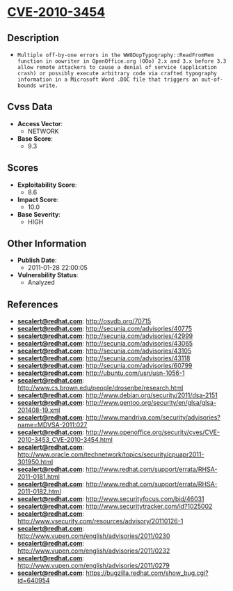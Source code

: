 
# [CVE-2010-3454](https://cve.mitre.org/cgi-bin/cvename.cgi?name=CVE-2010-3454)

## Description

- `Multiple off-by-one errors in the WW8DopTypography::ReadFromMem function in oowriter in OpenOffice.org (OOo) 2.x and 3.x before 3.3 allow remote attackers to cause a denial of service (application crash) or possibly execute arbitrary code via crafted typography information in a Microsoft Word .DOC file that triggers an out-of-bounds write.`

## Cvss Data

- **Access Vector**:
  - NETWORK
- **Base Score**:
  - 9.3

## Scores

- **Exploitability Score**:
  - 8.6
- **Impact Score**:
  - 10.0
- **Base Severity**:
  - HIGH

## Other Information

- **Publish Date**:
  - 2011-01-28 22:00:05
- **Vulnerability Status**:
  - Analyzed

## References

- **secalert@redhat.com**: http://osvdb.org/70715
- **secalert@redhat.com**: http://secunia.com/advisories/40775
- **secalert@redhat.com**: http://secunia.com/advisories/42999
- **secalert@redhat.com**: http://secunia.com/advisories/43065
- **secalert@redhat.com**: http://secunia.com/advisories/43105
- **secalert@redhat.com**: http://secunia.com/advisories/43118
- **secalert@redhat.com**: http://secunia.com/advisories/60799
- **secalert@redhat.com**: http://ubuntu.com/usn/usn-1056-1
- **secalert@redhat.com**: http://www.cs.brown.edu/people/drosenbe/research.html
- **secalert@redhat.com**: http://www.debian.org/security/2011/dsa-2151
- **secalert@redhat.com**: http://www.gentoo.org/security/en/glsa/glsa-201408-19.xml
- **secalert@redhat.com**: http://www.mandriva.com/security/advisories?name=MDVSA-2011:027
- **secalert@redhat.com**: http://www.openoffice.org/security/cves/CVE-2010-3453_CVE-2010-3454.html
- **secalert@redhat.com**: http://www.oracle.com/technetwork/topics/security/cpuapr2011-301950.html
- **secalert@redhat.com**: http://www.redhat.com/support/errata/RHSA-2011-0181.html
- **secalert@redhat.com**: http://www.redhat.com/support/errata/RHSA-2011-0182.html
- **secalert@redhat.com**: http://www.securityfocus.com/bid/46031
- **secalert@redhat.com**: http://www.securitytracker.com/id?1025002
- **secalert@redhat.com**: http://www.vsecurity.com/resources/advisory/20110126-1
- **secalert@redhat.com**: http://www.vupen.com/english/advisories/2011/0230
- **secalert@redhat.com**: http://www.vupen.com/english/advisories/2011/0232
- **secalert@redhat.com**: http://www.vupen.com/english/advisories/2011/0279
- **secalert@redhat.com**: https://bugzilla.redhat.com/show_bug.cgi?id=640954
